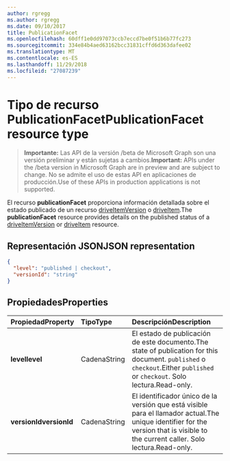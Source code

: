 ```yaml
---
author: rgregg
ms.author: rgregg
ms.date: 09/10/2017
title: PublicationFacet
ms.openlocfilehash: 60dff1e0dd97073ccb7eccd7be0f51b6b77fc273
ms.sourcegitcommit: 334e84b4aed63162bcc31831cffd6d363dafee02
ms.translationtype: MT
ms.contentlocale: es-ES
ms.lasthandoff: 11/29/2018
ms.locfileid: "27087239"
---
```

# <a name="publicationfacet-resource-type"></a><span data-ttu-id="6f171-102">Tipo de recurso PublicationFacet</span><span class="sxs-lookup"><span data-stu-id="6f171-102">PublicationFacet resource type</span></span>

> <span data-ttu-id="6f171-103">**Importante:** Las API de la versión /beta de Microsoft Graph son una versión preliminar y están sujetas a cambios.</span><span class="sxs-lookup"><span data-stu-id="6f171-103">**Important:** APIs under the /beta version in Microsoft Graph are in preview and are subject to change.</span></span> <span data-ttu-id="6f171-104">No se admite el uso de estas API en aplicaciones de producción.</span><span class="sxs-lookup"><span data-stu-id="6f171-104">Use of these APIs in production applications is not supported.</span></span>

<span data-ttu-id="6f171-105">El recurso **publicationFacet** proporciona información detallada sobre el estado publicado de un recurso [driveItemVersion](driveitemversion.md) o [driveItem](driveitem.md).</span><span class="sxs-lookup"><span data-stu-id="6f171-105">The **publicationFacet** resource provides details on the published status of a [driveItemVersion](driveitemversion.md) or [driveItem](driveitem.md) resource.</span></span>

## <a name="json-representation"></a><span data-ttu-id="6f171-106">Representación JSON</span><span class="sxs-lookup"><span data-stu-id="6f171-106">JSON representation</span></span>

<!-- {
  "blockType": "resource",
  "optionalProperties": [  ],
  "@odata.type": "microsoft.graph.publicationFacet"
}-->

```json
{
  "level": "published | checkout",
  "versionId": "string"
}
```

## <a name="properties"></a><span data-ttu-id="6f171-107">Propiedades</span><span class="sxs-lookup"><span data-stu-id="6f171-107">Properties</span></span>

|   <span data-ttu-id="6f171-108">Propiedad</span><span class="sxs-lookup"><span data-stu-id="6f171-108">Property</span></span>    |  <span data-ttu-id="6f171-109">Tipo</span><span class="sxs-lookup"><span data-stu-id="6f171-109">Type</span></span>  | <span data-ttu-id="6f171-110">Descripción</span><span class="sxs-lookup"><span data-stu-id="6f171-110">Description</span></span> |
| :------------ | :----- | :---------- |
| <span data-ttu-id="6f171-111">**level**</span><span class="sxs-lookup"><span data-stu-id="6f171-111">**level**</span></span>     | <span data-ttu-id="6f171-112">Cadena</span><span class="sxs-lookup"><span data-stu-id="6f171-112">String</span></span> | <span data-ttu-id="6f171-113">El estado de publicación de este documento.</span><span class="sxs-lookup"><span data-stu-id="6f171-113">The state of publication for this document.</span></span> <span data-ttu-id="6f171-114">`published` o `checkout`.</span><span class="sxs-lookup"><span data-stu-id="6f171-114">Either `published` or `checkout`.</span></span> <span data-ttu-id="6f171-115">Solo lectura.</span><span class="sxs-lookup"><span data-stu-id="6f171-115">Read-only.</span></span>  |
| <span data-ttu-id="6f171-116">**versionId**</span><span class="sxs-lookup"><span data-stu-id="6f171-116">**versionId**</span></span> | <span data-ttu-id="6f171-117">Cadena</span><span class="sxs-lookup"><span data-stu-id="6f171-117">String</span></span> | <span data-ttu-id="6f171-118">El identificador único de la versión que está visible para el llamador actual.</span><span class="sxs-lookup"><span data-stu-id="6f171-118">The unique identifier for the version that is visible to the current caller.</span></span> <span data-ttu-id="6f171-119">Solo lectura.</span><span class="sxs-lookup"><span data-stu-id="6f171-119">Read-only.</span></span>  |


<!-- {
  "type": "#page.annotation",
  "description": "The photo facet provides details about the camera and settings on the camera for photos.",
  "keywords": "camera make,camera model, exposure, f-stop, iso",
  "section": "documentation",
  "tocPath": "Facets/Photo"
} -->
